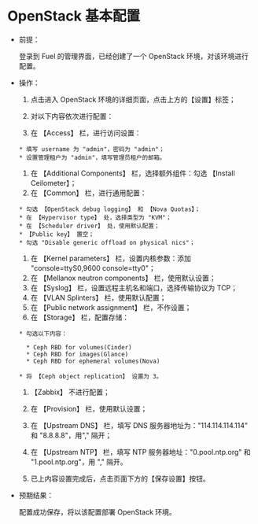 # OpenStack 基本配置

* 前提：

  登录到 Fuel 的管理界面，已经创建了一个 OpenStack 环境，对该环境进行配置。

* 操作：

  1. 点击进入 OpenStack 环境的详细页面，点击上方的【设置】标签；
  1. 对以下内容依次进行配置：

    1. 在 【Access】 栏，进行访问设置：

      * 填写 username 为 "admin"，密码为 "admin"；
      * 设置管理租户为 "admin"，填写管理员租户的邮箱。

    1. 在 【Additional Components】 栏，选择额外组件：勾选 【Install Ceilometer】；
    1. 在 【Common】 栏，进行通用配置：

      * 勾选 【OpenStack debug logging】 和 【Nova Quotas】；
      * 在 【Hypervisor type】 处，选择类型为 "KVM"；
      * 在 【Scheduler driver】 处，使用默认配置；
      * 【Public key】 置空；
      * 勾选 "Disable generic offload on physical nics"；

    1. 在 【Kernel parameters】 栏，设置内核参数：添加 "console=ttyS0,9600 console=tty0"；
    1. 在 【Mellanox neutron components】 栏，使用默认设置；
    1. 在 【Syslog】 栏，设置远程主机名和端口，选择传输协议为 TCP；
    1. 在 【VLAN Splinters】 栏，使用默认配置；
    1. 在 【Public network assignment】 栏，不作设置；
    1. 在 【Storage】 栏，配置存储：

      * 勾选以下内容：

        * Ceph RBD for volumes(Cinder)
        * Ceph RBD for images(Glance)
        * Ceph RBD for ephemeral volumes(Nova)

      * 将 【Ceph object replication】 设置为 3。

    1. 【Zabbix】 不进行配置；
    1. 在 【Provision】 栏，使用默认设置；
    1. 在 【Upstream DNS】 栏，填写 DNS 服务器地址为："114.114.114.114" 和 "8.8.8.8"，用"," 隔开；
    1. 在 【Upstream NTP】 栏，填写 NTP 服务器地址："0.pool.ntp.org" 和 "1.pool.ntp.org"，用 "," 隔开。

  1. 已上内容设置完成后，点击页面下方的【保存设置】按钮。

* 预期结果：

  配置成功保存，将以该配置部署 OpenStack 环境。

